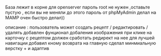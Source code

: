 База лежит  в корне 
для openserver пароль root не нужен ,оставьте пустую , если вы не меняли до этого пароль от phpMyAdmin
делал на MAMP 
очен быстро  делал))

описание :
пользователь может создать рецепт / редактировать / удалять 
добавлен фунционал  добаления изображения 
при клике на карточку с рецептом должен сработать редирект на нее для лучшей навигации добавил  кному возврата на главную
сделал минмиальную  верстку + и адаптив 

